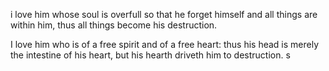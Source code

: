 i love him whose soul is overfull so that he
forget himself and all things are within him,
thus all things become his destruction.

I love him who is of a free spirit and of a free heart:
thus his head is merely the intestine of his heart,
but his hearth driveth him to destruction. s
